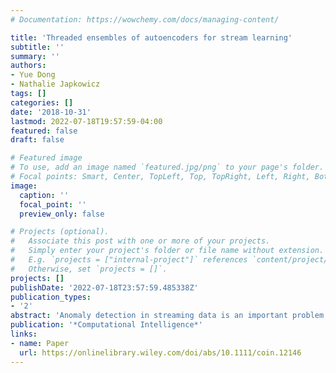 ```yaml
---
# Documentation: https://wowchemy.com/docs/managing-content/

title: 'Threaded ensembles of autoencoders for stream learning'
subtitle: ''
summary: ''
authors:
- Yue Dong
- Nathalie Japkowicz
tags: []
categories: []
date: '2018-10-31'
lastmod: 2022-07-18T19:57:59-04:00
featured: false
draft: false

# Featured image
# To use, add an image named `featured.jpg/png` to your page's folder.
# Focal points: Smart, Center, TopLeft, Top, TopRight, Left, Right, BottomLeft, Bottom, BottomRight.
image:
  caption: ''
  focal_point: ''
  preview_only: false

# Projects (optional).
#   Associate this post with one or more of your projects.
#   Simply enter your project's folder or file name without extension.
#   E.g. `projects = ["internal-project"]` references `content/project/deep-learning/index.md`.
#   Otherwise, set `projects = []`.
projects: []
publishDate: '2022-07-18T23:57:59.485338Z'
publication_types:
- '2'
abstract: 'Anomaly detection in streaming data is an important problem in numerous application domains. Most existing model-based approaches to stream learning are based on decision trees due to their fast construction speed. This paper introduces streaming autoencoder (SA), a fast and novel anomaly detection algorithm based on ensembles of neural networks for evolving data streams. It is a one-class learner, which only requires data from the positive class for training and is accurate even when anomalous training data are rare. It features an ensemble of threaded autoencoders with continuous learning capacity. Furthermore, the SA uses a 2-step detection mechanism to ensure that real anomalies are detected with low false-positive rates. The method is highly efficient because it processes data streams in parallel with multithreads and alternating buffers. Our analysis shows that SA has a linear runtime and requires constant memory space. Empirical comparisons to the state-of-the-art methods on multiple benchmark data sets demonstrate that the proposed method detects anomalies efficiently with fewer false alarms.'
publication: '*Computational Intelligence*'
links:
- name: Paper
  url: https://onlinelibrary.wiley.com/doi/abs/10.1111/coin.12146
---
```

